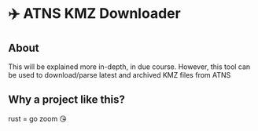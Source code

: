 # ✈️ ATNS KMZ Downloader

## About
This will be explained more in-depth, in due course. However, this tool can be used to download/parse latest and archived KMZ files from ATNS

## Why a project like this?
rust = go zoom 😘